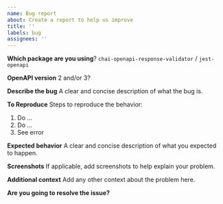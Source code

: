 ```yaml
---
name: Bug report
about: Create a report to help us improve
title: ''
labels: bug
assignees: ''
---
```


<!--- If you can, please recreate the bug in a quick test:

Simply clone master and use our bug recreation template for chai-openapi-response-validator (https://github.com/RuntimeTools/OpenAPIValidators/blob/master/packages/chai-openapi-response-validator/test/bugRecreationTemplate.test.js)

or jest-openapi (https://github.com/RuntimeTools/OpenAPIValidators/blob/master/packages/jest-openapi/__test__/bugRecreationTemplate.test.js)
 -->

**Which package are you using**?
`chai-openapi-response-validator` / `jest-openapi`

**OpenAPI version**
2 and/or 3?

**Describe the bug**
A clear and concise description of what the bug is.

**To Reproduce**
Steps to reproduce the behavior:

1. Do ...
2. Do ...
3. See error

**Expected behavior**
A clear and concise description of what you expected to happen.

**Screenshots**
If applicable, add screenshots to help explain your problem.

**Additional context**
Add any other context about the problem here.

**Are you going to resolve the issue?**

<!--- Feel free to ask for any help and read our [PR guide](https://github.com/RuntimeTools/OpenAPIValidators/blob/master/CONTRIBUTING.md#pull-requests) -->
